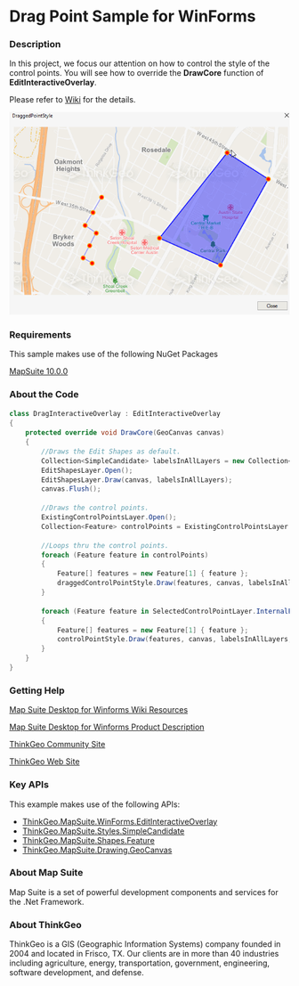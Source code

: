 # Drag Point Sample for WinForms

### Description
In this project, we focus our attention on how to control the style of the control points. You will see how to override the **DrawCore** function of **EditInteractiveOverlay**.

Please refer to [Wiki](http://wiki.thinkgeo.com/wiki/map_suite_desktop_for_winforms) for the details.

![Screenshot](Screenshot.gif)

### Requirements
This sample makes use of the following NuGet Packages

[MapSuite 10.0.0](https://www.nuget.org/packages?q=ThinkGeo)

### About the Code
```csharp
class DragInteractiveOverlay : EditInteractiveOverlay
{
    protected override void DrawCore(GeoCanvas canvas)
    {
        //Draws the Edit Shapes as default.
        Collection<SimpleCandidate> labelsInAllLayers = new Collection<SimpleCandidate>();
        EditShapesLayer.Open();
        EditShapesLayer.Draw(canvas, labelsInAllLayers);
        canvas.Flush();

        //Draws the control points.
        ExistingControlPointsLayer.Open();
        Collection<Feature> controlPoints = ExistingControlPointsLayer.FeatureSource.GetAllFeatures(ReturningColumnsType.AllColumns);

        //Loops thru the control points.
        foreach (Feature feature in controlPoints)
        {
            Feature[] features = new Feature[1] { feature };
            draggedControlPointStyle.Draw(features, canvas, labelsInAllLayers, labelsInAllLayers);
        }

        foreach (Feature feature in SelectedControlPointLayer.InternalFeatures)
        {
            Feature[] features = new Feature[1] { feature };
            controlPointStyle.Draw(features, canvas, labelsInAllLayers, labelsInAllLayers);
        }
    }
}
```
### Getting Help

[Map Suite Desktop for Winforms Wiki Resources](http://wiki.thinkgeo.com/wiki/map_suite_desktop_for_winforms)

[Map Suite Desktop for Winforms Product Description](https://thinkgeo.com/ui-controls#desktop-platforms)

[ThinkGeo Community Site](http://community.thinkgeo.com/)

[ThinkGeo Web Site](http://www.thinkgeo.com)

### Key APIs
This example makes use of the following APIs:

- [ThinkGeo.MapSuite.WinForms.EditInteractiveOverlay](http://wiki.thinkgeo.com/wiki/api/thinkgeo.mapsuite.winforms.editinteractiveoverlay)
- [ThinkGeo.MapSuite.Styles.SimpleCandidate](http://wiki.thinkgeo.com/wiki/api/thinkgeo.mapsuite.styles.simplecandidate)
- [ThinkGeo.MapSuite.Shapes.Feature](http://wiki.thinkgeo.com/wiki/api/thinkgeo.mapsuite.shapes.feature)
- [ThinkGeo.MapSuite.Drawing.GeoCanvas](http://wiki.thinkgeo.com/wiki/api/thinkgeo.mapsuite.drawing.geocanvas)

### About Map Suite
Map Suite is a set of powerful development components and services for the .Net Framework.

### About ThinkGeo
ThinkGeo is a GIS (Geographic Information Systems) company founded in 2004 and located in Frisco, TX. Our clients are in more than 40 industries including agriculture, energy, transportation, government, engineering, software development, and defense.
